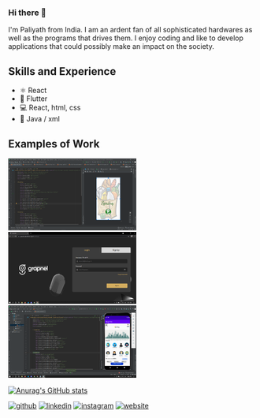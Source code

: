 ### Hi there 👋

I'm Paliyath from India.
I am an ardent fan of all sophisticated hardwares as well as the programs that drives them. I enjoy coding and like to develop applications that could possibly make an impact on the society.

## Skills and Experience

* ⚛ React
* 📱 Flutter
* 💻 React, html, css
* 📲 Java / xml 


## Examples of Work
<img src="https://github.com/pali008/pali008/blob/master/spring.png" width="260"/> <img src="https://github.com/pali008/pali008/blob/master/Grapnel.png" width="260"/> <img src="https://github.com/pali008/pali008/blob/master/gpayuiclone.png" width="260"/>


[![Anurag's GitHub stats](https://github-readme-stats.vercel.app/api?username=pali008)](https://github.com/anuraghazra/github-readme-stats)


[<img src='https://cdn.jsdelivr.net/npm/simple-icons@3.0.1/icons/github.svg' alt='github' height='40'>](https://github.com/pali008)  [<img src='https://cdn.jsdelivr.net/npm/simple-icons@3.0.1/icons/linkedin.svg' alt='linkedin' height='40'>](https://www.linkedin.com/in/paliyath-s-aju-468447202/)  [<img src='https://cdn.jsdelivr.net/npm/simple-icons@3.0.1/icons/instagram.svg' alt='instagram' height='40'>](https://www.instagram.com/the_hungry_futurist/)  [<img src='https://cdn.jsdelivr.net/npm/simple-icons@3.0.1/icons/icloud.svg' alt='website' height='40'>](https://pali008.github.io/portfolio.github.io/ )  
